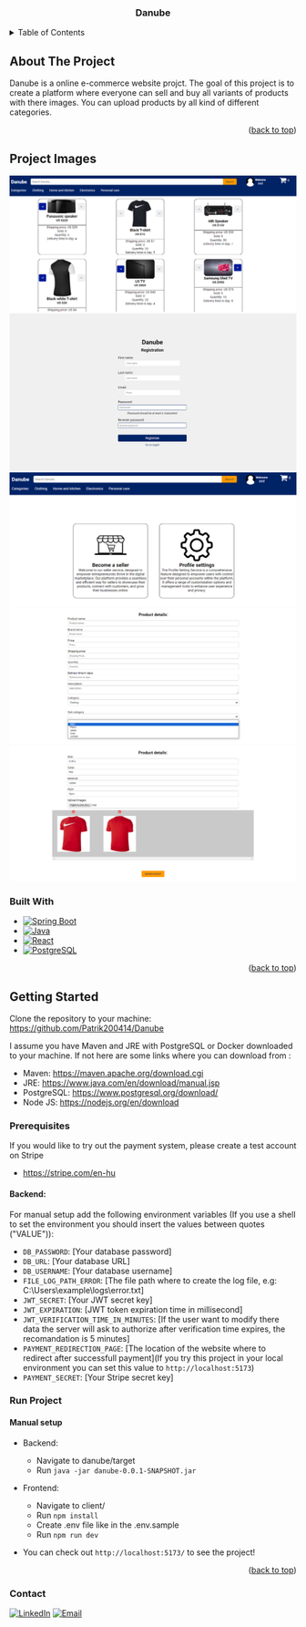 <div align="center" name="readme-top">
  <h3 align="center">Danube</h3>
</div>


<details>
  <summary>Table of Contents</summary>
  <ol>
    <li>
      <a href="#about-the-project">About The Project</a>
      <ul>
        <li><a href="project-images">Project images</a></li>
        <li><a href="#built-with">Built With</a></li>
      </ul>
    </li>
    <li>
      <a href="#getting-started">Getting Started</a>
      <ul>
        <li><a href="#prerequisites">Prerequisites</a></li>
        <!-- <li><a href="#run-project">Run Project</a></li> -->
      </ul>
    </li>
    <li><a href="#contact">Contact</a></li>
  </ol>
</details>


## About The Project

Danube is a online e-commerce website projct. The goal of this project is to create a platform where everyone can sell and buy all variants of products with there images. You can upload products by all kind of different categories. 

<p align="right">(<a href="#readme-top">back to top</a>)</p>


## Project Images
![homePage]
![registration]
![profilePage]
![productUpload]
![imageSelection]

### Built With


* [![Spring Boot][Spring Boot]][Spring-boot-url]
* [![Java][Java]][Java-url]
* [![React][React]][React-url]
* [![PostgreSQL][PostgreSQL]][PostgreSQL-url]
<!-- * [![Docker][Docker]][Docker-url] -->

<p align="right">(<a href="#readme-top">back to top</a>)</p>



## Getting Started

Clone the repository to your machine: https://github.com/Patrik200414/Danube

I assume you have Maven and JRE with PostgreSQL or Docker downloaded to your machine.
If not here are some links where you can download from :
- Maven: https://maven.apache.org/download.cgi
- JRE: https://www.java.com/en/download/manual.jsp
- PostgreSQL: https://www.postgresql.org/download/
- Node JS: https://nodejs.org/en/download
<!-- - Docker: https://www.docker.com/products/docker-desktop/ -->

### Prerequisites
If you would like to try out the payment system, please create a test account on Stripe
- https://stripe.com/en-hu

#### Backend: 
For manual setup add the following environment variables (If you use a shell to set the environment you should insert the values between quotes ("VALUE")):
  - `DB_PASSWORD`: [Your database password]
  - `DB_URL`: [Your database URL]
  - `DB_USERNAME`: [Your database username]
  - `FILE_LOG_PATH_ERROR`: [The file path where to create the log file, e.g: C:\Users\example\logs\error.txt]
  - `JWT_SECRET`: [Your JWT secret key]
  - `JWT_EXPIRATION`: [JWT token expiration time in millisecond]
  - `JWT_VERIFICATION_TIME_IN_MINUTES`: [If the user want to modify there data the server will ask to authorize after verification time expires, the recomandation is 5 minutes]
  - `PAYMENT_REDIRECTION_PAGE`: [The location of the website where to redirect after successfull payment](If you try this project in your local environment you can set this value to `http://localhost:5173`)
  - `PAYMENT_SECRET`: [Your Stripe secret key]


<!-- For Docker setup add the following environment variables:
  - `DB_NAME`: [Your database name]
  - `DB_USER`: [Your database username]
  - `DB_PASSWORD`: [Your database password]
  - `DDL_AUTO`: [update, create-drop]
  - `JWT_EXPIRATION`: [JWT token expiration time in millisecond]
  - `JWT_SECRET`: [Your JWT key] -->


### Run Project

#### Manual setup
- Backend:
  - Navigate to danube/target
  - Run `java -jar danube-0.0.1-SNAPSHOT.jar`
 
- Frontend:
  - Navigate to client/
  - Run `npm install`
  - Create .env file like in the .env.sample
  - Run `npm run dev`

 - You can check out `http://localhost:5173/` to see the project!

<!-- - Manual setup:
  1. Run `mvn clean package` command
  2. To run project execute `java -jar target/SolarWatchApplication-0.0.1-SNAPSHOT.jar` command

- Docker setup:
  1. Run `docker-compose up` command -->

<p align="right">(<a href="#readme-top">back to top</a>)</p>





### Contact
[![LinkedIn][linkedin-shield]][linkedin-url]
[![Email][email-shield]][email-address]

[linkedin-shield]: https://img.shields.io/badge/-LinkedIn-black.svg?style=for-the-badge&logo=linkedin&colorB=555
[linkedin-url]: https://www.linkedin.com/in/patrik-martin2004/
[email-shield]: https://img.shields.io/badge/Email-address?style=for-the-badge&logo=gmail&color=555
[email-address]: mailto:martinbpatrik@gmail.com
[Spring Boot]: https://img.shields.io/badge/Spring-Boot?style=flat&logo=spring&logoColor=%23FFFFFF
[Spring-boot-url]: https://spring.io/
[Java]: https://img.shields.io/badge/Java-21?logo=openjdk&color=%23FF0000
[Java-url]: https://www.java.com/en/
[PostgreSQL]: https://img.shields.io/badge/Postgres-SQL?style=flat&logo=postgresql&logoColor=%23FFFFFF&color=%23008bb9
[PostgreSQL-url]: https://www.postgresql.org/docs/
[Docker]: https://img.shields.io/badge/Docker-a?style=flat&logo=docker&logoColor=%23FFFFFF&color=%23384d54
[Docker-url]: https://docs.docker.com/
[React]: https://img.shields.io/badge/React-logo?style=flat&logo=react&color=%235A5A5A
[React-url]: https://react.dev/

[homePage]: ./product_images/homePage.png
[registration]: ./product_images/registration.png
[profilePage]: ./product_images/profilepage.png
[productUpload]: ./product_images/productupload.png
[imageSelection]: ./product_images/imageSelection.png

